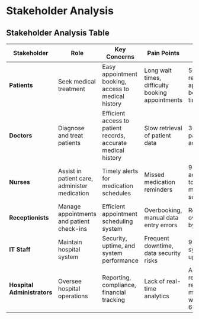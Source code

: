 # Stakeholder Analysis

## Stakeholder Analysis Table

| Stakeholder            | Role                                            | Key Concerns                                      | Pain Points                                  | Success Metrics                           |
|------------------------|------------------------------------------------|-------------------------------------------------|-------------------------------------------------|---------------------------------------------|
| **Patients**          | Seek medical treatment                          | Easy appointment booking, access to medical history | Long wait times, difficulty booking appointments | 50% reduction in appointment booking time |
| **Doctors**           | Diagnose and treat patients                     | Efficient access to patient records, accurate medical history | Slow retrieval of patient data | 30% faster patient data access |
| **Nurses**            | Assist in patient care, administer medication   | Timely alerts for medication schedules | Missed medication reminders | 95% adherence to medication schedules |
| **Receptionists**     | Manage appointments and patient check-ins       | Efficient appointment scheduling system | Overbooking, manual data entry errors | Reduce overbooking by 40% |
| **IT Staff**         | Maintain hospital system                        | Security, uptime, and system performance | Frequent downtime, data security risks | 99.9% system uptime |
| **Hospital Administrators** | Oversee hospital operations           | Reporting, compliance, financial tracking | Lack of real-time analytics | Automated reporting reducing manual work by 60% |